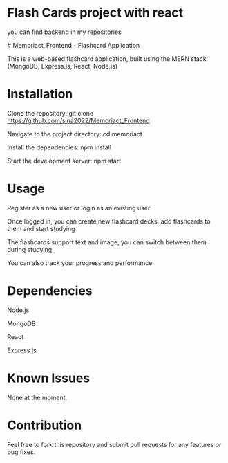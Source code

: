 # Flash Cards project with react 
you can find backend in my repositories


﻿# Memoriact_Frontend   - Flashcard Application
 

 This is a web-based flashcard application, built using the MERN stack (MongoDB, Express.js, React, Node.js)

# Installation
Clone the repository: git clone https://github.com/sina2022/Memoriact_Frontend

Navigate to the project directory: cd memoriact

Install the dependencies: npm install

Start the development server: npm start

# Usage
Register as a new user or login as an existing user

Once logged in, you can create new flashcard decks, add flashcards to them and start studying

The flashcards support text and image, you can switch between them during studying

You can also track your progress and performance

# Dependencies
Node.js

MongoDB

React

Express.js

# Known Issues
None at the moment.

# Contribution
Feel free to fork this repository and submit pull requests for any features or bug fixes.


